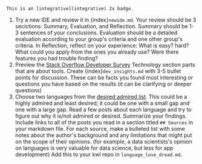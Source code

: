 ```{important}
This is an [integrative](integrative) 2x badge. 
```


1. Try a new IDE and review it in {index}`newide.md`. Your review should be 3 secictions: Summary, Evaluation, and Reflection. Summary should be 1-3 sentences of your conclusions. Evaluation should be a detailed evaluation according to your group's criteria and one other group's criteria. In Reflection, reflect on your experience: What is easy? hard?  What could you apply from the ones you already use?  Were there features you had trouble finding? 
2. Preview the [Stack Overflow Developer Survey](https://survey.stackoverflow.co/2023/#technology) Technology section parts that are about tools. Create {index}`dev_insights.md` with 3-5 bullet points for discussion.  These can be facts you found most interesting or questions you have based on the results (it can be clarifying or deeper questions)
3. Choose two languages from the [desired admired list](https://survey.stackoverflow.co/2023/#technology-admired-and-desired).  This could be a highly admired and least desired; it could be one with a small gap and one with a large gap. Read a few posts about each language and try to figure out why it is/not admired or desired. Summarize your findings.  Include links to all of the posts you read in a section titled `## Sources` in your markdown file. For each source, make a bulleted list with some notes about the author's background and any limitations that might put on the scope of their opinions. (for example, a data scientists's opinion on languages is very valuable for data science, but less for app development) Add this to your kwl repo in `language_love_dread.md`. 